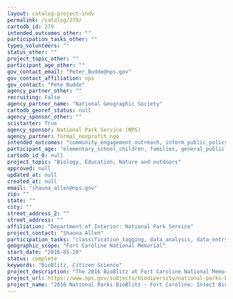 ```yaml
---
layout: catalog-project-indv
permalink: /catalog/279/
cartodb_id: 279
intended_outcomes_other: ""
participation_tasks_other: ""
types_volunteers: ""
status_other: ""
project_topic_other: ""
participant_age_other: ""
gov_contact_email: "Peter_Budde@nps.gov"
gov_contact_affiliation: nps
gov_contact: "Pete Budde"
agency_partner_other: ""
recruiting: False
agency_partner_name: "National Geographic Society"
cartodb_georef_status: null
agency_sponsor_other: ""
scistarter: True
agency_sponsor: National Park Service (NPS)
agency_partner: formal_nonprofit_ngo
intended_outcomes: "community_engagement_outreach, inform_public_policy, io_education, operational_integration_use, research_advancement"
participant_age: "elementary_school_children, families, general_public, middle_school_children, targeted_group, teens"
cartodb_id_0: null
project_topic: "Biology, Education, Nature and outdoors"
approved: null
updated_at: null
created_at: null
email: "shauna_allen@nps.gov"
zip: ""
state: ""
city: ""
street_address_2: ""
street_address: ""
affiliation: "Department of Interior: National Park Service"
project_contact: "Shauna Allen"
participation_tasks: "classification_tagging, data_analysis, data_entry, finding_entities, identification, learning, observation, site_selection_description, specimen_sample_collection"
geographic_scope: "Fort Caroline National Memorial"
start_date: "2016-05-20"
status: complete
keywords: "BioBlitz, Citizen Science"
project_description: "The 2016 BioBlitz at Fort Caroline National Memorial will engage urban youth and student volunteers in the exploration of insect species."
project_url: https://www.nps.gov/subjects/biodiversity/national-parks-bioblitz.htm
project_name: "2016 National Parks BioBlitz - Fort Caroline: Insect BioBlitz"
---
```

